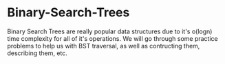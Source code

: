 # Binary-Search-Trees
Binary Search Trees are really popular data structures due to it's o(logn) time complexity for all of it's operations.
We will go through some practice problems to help us with BST traversal, as well as contructing them, describing them, etc.
